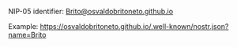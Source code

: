 NIP-05 identifier: Brito@osvaldobritoneto.github.io

Example:
https://osvaldobritoneto.github.io/.well-known/nostr.json?name=Brito
